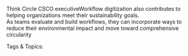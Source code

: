  Think Circle CSCO executiveWorkflow digitization also contributes to helping 
organizations meet their sustainability goals.  
As teams evaluate and build workflows, they can 
incorporate ways to reduce their environmental 
impact and move toward comprehensive circularity 

   Tags & Topics:
   